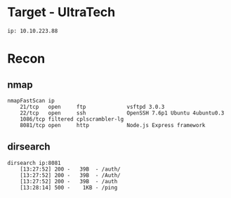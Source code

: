 # Target - UltraTech
	ip: 10.10.223.88

# Recon
## nmap
	nmapFastScan ip
		21/tcp   open     ftp             vsftpd 3.0.3
		22/tcp   open     ssh             OpenSSH 7.6p1 Ubuntu 4ubuntu0.3
		1086/tcp filtered cplscrambler-lg
		8081/tcp open     http            Node.js Express framework

## dirsearch
	dirsearch ip:8081
		[13:27:52] 200 -   39B  - /auth/
		[13:27:52] 200 -   39B  - /Auth/
		[13:27:52] 200 -   39B  - /auth
		[13:28:14] 500 -    1KB - /ping
